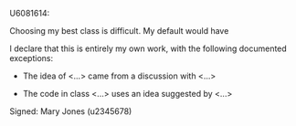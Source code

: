 U6081614:

Choosing my best class is difficult. My default would have







I declare that this is entirely my own work, with the following documented exceptions:

* The idea of <...> came from a discussion with <...>

* The code in class <...> uses an idea suggested by <...>

Signed: Mary Jones (u2345678)
